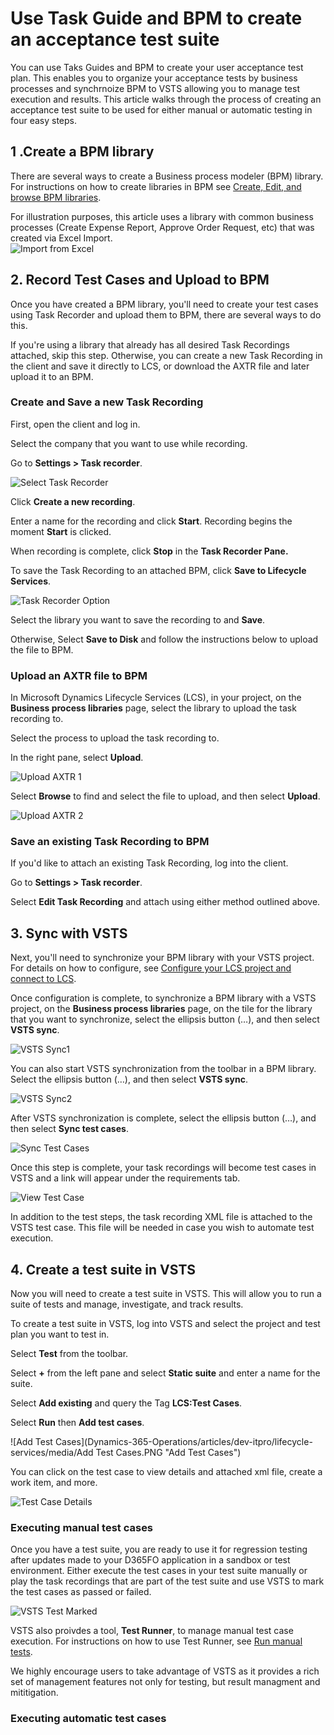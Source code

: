 # Use Task Guide and BPM to create an acceptance test suite

You can use Taks Guides and BPM to create your user acceptance test plan. This enables you to organize your acceptance tests by business processes and synchrnoize BPM to VSTS allowing you to manage test execution and results. This article walks through the process of creating an acceptance test suite to be used for either manual or automatic testing in four easy steps.

## 1 .Create a BPM library

There are several ways to create a Business process modeler (BPM) library. For instructions on how to create libraries in BPM see [Create, Edit, and browse BPM libraries](https://docs.microsoft.com/en-us/dynamics365/unified-operations/dev-itpro/lifecycle-services/creating-editing-browsing).

For illustration purposes, this article uses a library with common business processes (Create Expense Report, Approve Order Request, etc) that was created via Excel Import.  
![Import from Excel](Linke "Import from Excel")

## 2. Record Test Cases and Upload to BPM 

Once you have created a BPM library, you'll need to create your test cases using Task Recorder and upload them to BPM, there are several ways to do this. 

If you're using a library that already has all desired Task Recordings attached, skip this step. Otherwise, you can create a new Task Recording in the client and save it directly to LCS, or download the AXTR file and later upload it to an BPM. 

###  Create and Save a new Task Recording 
First, open the client and log in. 

Select the company that you want to use while recording.

Go to **Settings &gt; Task recorder**.

![Select Task Recorder](LINK "Select Task Recorder")

Click **Create a new recording**.

Enter a name for the recording and click **Start**. Recording begins the moment **Start** is clicked.

When recording is complete, click **Stop** in the **Task Recorder Pane.**

To save the Task Recording to an attached BPM, click **Save to Lifecycle Services**.

![Task Recorder Option](LINK "Task Recorder Options")

Select the library you want to save the recording to and **Save**.

Otherwise, Select **Save to Disk** and follow the instructions below to upload the file to BPM.


### Upload an AXTR file to BPM 

In Microsoft Dynamics Lifecycle Services (LCS), in your project, on the **Business process libraries** page, select the library to upload the task recording to.

Select the process to upload the task recording to.

In the right pane, select **Upload**. 

![Upload AXTR 1](LINK "Upload AXTR 1")

Select **Browse** to find and select the file to upload, and then select **Upload**.

![Upload AXTR 2](LINK "Upload AXTR 2")

### Save an existing Task Recording to BPM

If you'd like to attach an existing Task Recording, log into the client.

Go to **Settings &gt; Task recorder**.

Select **Edit Task Recording** and attach using either method outlined above.


## 3. Sync with VSTS   

Next, you'll need to synchronize your BPM library with your VSTS project. For details on how to configure, see [Configure your LCS project and connect to LCS](https://docs.microsoft.com/en-us/dynamics365/unified-operations/dev-itpro/lifecycle-services/synchronize-bpm-vsts#configure-your-lcs-project-to-connect-to-vsts). 

Once configuration is complete, to synchronize a BPM library with a VSTS project, on the **Business process libraries** page, on the tile for the library that you want to synchronize, select the ellipsis button (…), and then select **VSTS sync**.

![VSTS Sync1](LINK "VSTS Sync1")

You can also start VSTS synchronization from the toolbar in a BPM library. Select the ellipsis button (…), and then select **VSTS sync**.

![VSTS Sync2](LINK "VSTS Sync2")

After VSTS synchronization is complete, select the ellipsis button (…), and then select **Sync test cases**.

![Sync Test Cases](LINK "Syc Test Cases")

Once this step is complete, your task recordings will become test cases in VSTS and a link will appear under the requirements tab. 

![View Test Case](LINK "View Test Case")


In addition to the test steps, the task recording XML file is attached to the VSTS test case. This file will be needed in case you wish to automate test execution. 

## 4. Create a test suite in VSTS

Now you will need to create a test suite in VSTS. This will allow you to run a suite of tests and manage, investigate, and track results. 

To create a test suite in VSTS, log into VSTS and select the project and test plan you want to test in. 

Select **Test** from the toolbar.

Select **+** from the left pane and select **Static suite** and enter a name for the suite.

Select **Add existing** and query the Tag **LCS:Test Cases**.

Select **Run** then **Add test cases**.

![Add Test Cases](Dynamics-365-Operations/articles/dev-itpro/lifecycle-services/media/Add Test Cases.PNG "Add Test Cases")
 
You can click on the test case to view details and attached xml file, create a work item, and more.   

![Test Case Details](LINK "Test Case Details")


### Executing manual test cases

Once you have a test suite, you are ready to use it for regression testing after updates made to your D365FO application in a sandbox or test environment. Either execute the test cases in your test suite manually or play the task recordings that are part of the test suite and use VSTS to mark the test cases as passed or failed.

![VSTS Test Marked](LINK "VSTS Test Marked")

VSTS also proivdes a tool, **Test Runner**, to manage manual test case execution. For instructions on how to use Test Runner, see [Run manual tests](https://docs.microsoft.com/en-us/vsts/manual-test/getting-started/run-manual-tests).

We highly encourage users to take advantage of VSTS as it provides a rich set of management features not only for testing, but result managment and mititigation.

### Executing automatic test cases

